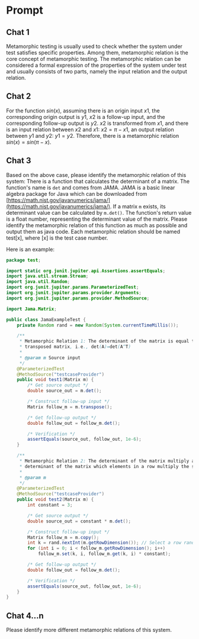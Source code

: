 # Prompt

## Chat 1

Metamorphic testing is usually used to check whether the system under test satisfies specific properties. Among them, metamorphic relation is the core concept of metamorphic testing. The metamorphic relation can be considered a formal expression of the properties of the system under test and usually consists of two parts, namely the input relation and the output relation.

## Chat 2

For the function $sin(x)$, assuming there is an origin input $x1$, the corresponding origin output is $y1$, $x2$ is a follow-up input, and the corresponding follow-up output is $y2$. $x2$ is transformed from $x1$, and there is an input relation between $x2$ and $x1$: $x2=\pi-x1$, an output relation between $y1$ and $y2$: $y1=y2$. Therefore, there is a metamorphic relation $sin(x)=sin(\pi-x)$.

## Chat 3

Based on the above case, please identify the metamorphic relation of this system: There is a function that calculates the determinant of a matrix. The function's name is `det` and comes from JAMA. JAMA is a basic linear algebra package for Java which can be downloaded from [https://math.nist.gov/javanumerics/jama/](https://math.nist.gov/javanumerics/jama/). If a matrix `m` exists, its determinant value can be calculated by `m.det()`. The function's return value is a float number, representing the determinant value of the matrix. Please identify the metamorphic relation of this function as much as possible and output them as java code. Each metamorphic relation should be named test[x], where [x] is the test case number.

Here is an example:

```java
package test;

import static org.junit.jupiter.api.Assertions.assertEquals;
import java.util.stream.Stream;
import java.util.Random;
import org.junit.jupiter.params.ParameterizedTest;
import org.junit.jupiter.params.provider.Arguments;
import org.junit.jupiter.params.provider.MethodSource;

import Jama.Matrix;

public class JamaExampleTest {
    private Random rand = new Random(System.currentTimeMillis());

    /**
     * Metamorphic Relation 1: The determinant of the matrix is equal to the determinant of the
     * transposed matrix, i.e., det(A)=det(A^T)
     *
     * @param m Source input
     */
    @ParameterizedTest
    @MethodSource("testcaseProvider")
    public void test1(Matrix m) {
        /* Get source output */
        double source_out = m.det();

        /* Construct follow-up input */
        Matrix follow_m = m.transpose();

        /* Get follow-up output */
        double follow_out = follow_m.det();

        /* Verification */
        assertEquals(source_out, follow_out, 1e-6);
    }

    /**
     * Metamorphic Relation 2: The determinant of the matrix multiply a constant equals to the
     * determinant of the matrix which elements in a row multiply the same constant.
     *
     * @param m
     */
    @ParameterizedTest
    @MethodSource("testcaseProvider")
    public void test2(Matrix m) {
        int constant = 3;

        /* Get source output */
        double source_out = constant * m.det();

        /* Construct follow-up input */
        Matrix follow_m = m.copy();
        int k = rand.nextInt(m.getRowDimension()); // Select a row randomly
        for (int i = 0; i < follow_m.getRowDimension(); i++)
            follow_m.set(k, i, follow_m.get(k, i) * constant);

        /* Get follow-up output */
        double follow_out = follow_m.det();

        /* Verification */
        assertEquals(source_out, follow_out, 1e-6);
    }
}
```

## Chat 4...n

Please identify more different metamorphic relations of this system.